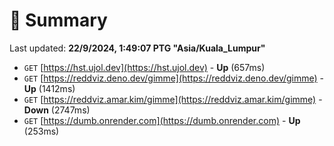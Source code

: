 # 📖 Summary
Last updated: **22/9/2024, 1:49:07 PTG "Asia/Kuala_Lumpur"**

- `GET` [https://hst.ujol.dev](https://hst.ujol.dev) - **Up** (657ms)
- `GET` [https://reddviz.deno.dev/gimme](https://reddviz.deno.dev/gimme) - **Up** (1412ms)
- `GET` [https://reddviz.amar.kim/gimme](https://reddviz.amar.kim/gimme) - **Down** (2747ms)
- `GET` [https://dumb.onrender.com](https://dumb.onrender.com) - **Up** (253ms)
